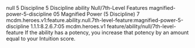 <ability>
  <metadata>
    <class>null</class>
    <cost>5 Discipline</cost>
    <cost_amount>5</cost_amount>
    <cost_resource>Discipline</cost_resource>
    <feature_type>ability</feature_type>
    <file_dpath>Null/7th-Level Features</file_dpath>
    <item_id>magnified-power-5-discipline</item_id>
    <item_index>05</item_index>
    <item_name>Magnified Power (5 Discipline)</item_name>
    <level>7</level>
    <scc>mcdm.heroes.v1:feature.ability.null.7th-level-feature:magnified-power-5-discipline</scc>
    <scdc>1.1.1:8.2.6.7:05</scdc>
    <source>mcdm.heroes.v1</source>
    <type>feature/ability/null/7th-level-feature</type>
  </metadata>
  <effects>
    <effect type="mundane">If the ability has a potency, you increase that potency by an amount equal to your Intuition score.</effect>
  </effects>
</ability>
